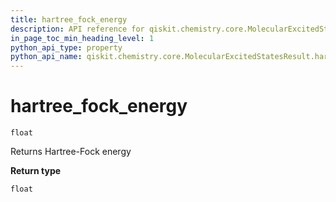 ```yaml
---
title: hartree_fock_energy
description: API reference for qiskit.chemistry.core.MolecularExcitedStatesResult.hartree_fock_energy
in_page_toc_min_heading_level: 1
python_api_type: property
python_api_name: qiskit.chemistry.core.MolecularExcitedStatesResult.hartree_fock_energy
---
```


# hartree\_fock\_energy

<span id="qiskit.chemistry.core.MolecularExcitedStatesResult.hartree_fock_energy" />

`float`

Returns Hartree-Fock energy

**Return type**

`float`

